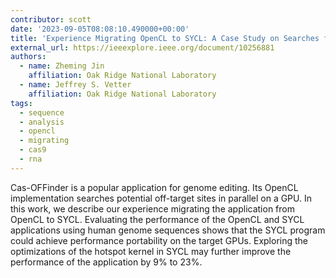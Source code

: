 ```yaml
---
contributor: scott
date: '2023-09-05T08:08:10.490000+00:00'
title: 'Experience Migrating OpenCL to SYCL: A Case Study on Searches for Potential Off-Target Sites of Cas9 RNA-Guided Endonucleases on AMD GPUs'
external_url: https://ieeexplore.ieee.org/document/10256881
authors:
  - name: Zheming Jin
    affiliation: Oak Ridge National Laboratory
  - name: Jeffrey S. Vetter
    affiliation: Oak Ridge National Laboratory
tags:
  - sequence
  - analysis
  - opencl
  - migrating
  - cas9
  - rna
---
```


Cas-OFFinder is a popular application for genome editing. Its OpenCL implementation searches potential off-target sites
in parallel on a GPU. In this work, we describe our experience migrating the application from OpenCL to SYCL. Evaluating
the performance of the OpenCL and SYCL applications using human genome sequences shows that the SYCL program could
achieve performance portability on the target GPUs. Exploring the optimizations of the hotspot kernel in SYCL may
further improve the performance of the application by 9% to 23%.
